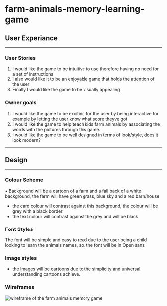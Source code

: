 # farm-animals-memory-learning-game
## User Experiance
----
### User Stories
1. I would like the game to be intuitive to use therefore having no need for a set of instructions
2. I also would like it to be an enjoyable game that holds the attention of the user
3. Finally I would like the game to be visually appealing

### Owner goals
1. I would like the game to be exciting for the user by being interactive for example by letting the user know what score theyve got
2. I would like the game to  help teach kids farm animals by associating the words with the pictures through this game.
3. I would like the game to be well designed in terms of look/style, does it look modern? 

----

## Design

----

### Colour Scheme
 • Background will be a cartoon of a farm and a fall back of a white background, the farm will have green grass, blue sky and a red barn/house
 * the card colour will contrast against this background, the colour will be grey with a black border
 * the text colour will contrast against the grey and will be black

### Font Styles

The font will be simple and easy to read due to the user being a child looking to learn the animals names, so, the font will be in Open sans

### Image styles

* the Images will be cartoons due to the simplicity and universal understanding cartoons achieve.

### Wireframes
![wireframe of the farm animals memory game](assets/img/Farm-animals-wireframe.png)
 
